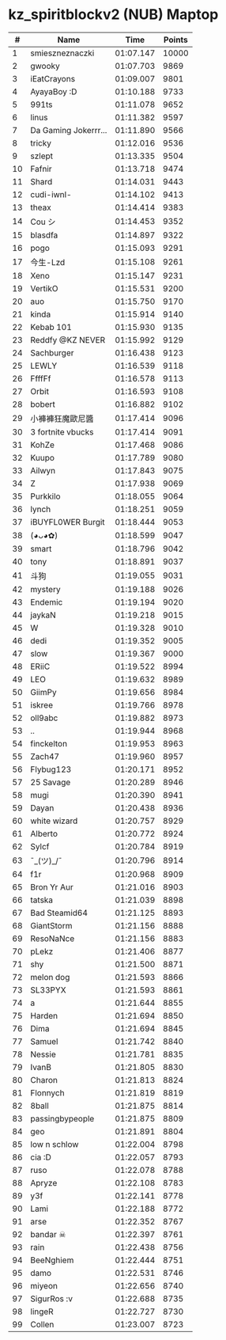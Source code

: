 # kz_spiritblockv2 (NUB) Maptop

|  # | Name | Time | Points |
|-------------- | -------------- | -------------- | -------------- | 
| 1 | smieszneznaczki | 01:07.147 | 10000 | 
| 2 | gwooky | 01:07.703 | 9869 | 
| 3 | iEatCrayons | 01:09.007 | 9801 | 
| 4 | AyayaBoy :D | 01:10.188 | 9733 | 
| 5 | 991ts | 01:11.078 | 9652 | 
| 6 | linus | 01:11.382 | 9597 | 
| 7 | Da Gaming Jokerrr... | 01:11.890 | 9566 | 
| 8 | tricky | 01:12.016 | 9536 | 
| 9 | szlept | 01:13.335 | 9504 | 
| 10 | Fafnir | 01:13.718 | 9474 | 
| 11 | Shard | 01:14.031 | 9443 | 
| 12 | cudi-iwnl- | 01:14.102 | 9413 | 
| 13 | theax | 01:14.414 | 9383 | 
| 14 | Cou シ | 01:14.453 | 9352 | 
| 15 | blasdfa | 01:14.897 | 9322 | 
| 16 | pogo | 01:15.093 | 9291 | 
| 17 | 今生-Lzd | 01:15.108 | 9261 | 
| 18 | Xeno | 01:15.147 | 9231 | 
| 19 | VertikO | 01:15.531 | 9200 | 
| 20 | auo | 01:15.750 | 9170 | 
| 21 | kinda | 01:15.914 | 9140 | 
| 22 | Kebab 101 | 01:15.930 | 9135 | 
| 23 | Reddfy @KZ NEVER | 01:15.992 | 9129 | 
| 24 | Sachburger | 01:16.438 | 9123 | 
| 25 | LEWLY | 01:16.539 | 9118 | 
| 26 | FfffFf | 01:16.578 | 9113 | 
| 27 | Orbit | 01:16.593 | 9108 | 
| 28 | bobert | 01:16.882 | 9102 | 
| 29 | 小褲褲狂魔歐尼醬 | 01:17.414 | 9096 | 
| 30 | 3 fortnite vbucks | 01:17.414 | 9091 | 
| 31 | KohZe | 01:17.468 | 9086 | 
| 32 | Kuupo | 01:17.789 | 9080 | 
| 33 | Ailwyn | 01:17.843 | 9075 | 
| 34 | Z | 01:17.938 | 9069 | 
| 35 | Purkkilo | 01:18.055 | 9064 | 
| 36 | lynch | 01:18.251 | 9059 | 
| 37 | iBUYFL0WER Burgit | 01:18.444 | 9053 | 
| 38 | (◕ᴗ◕✿) | 01:18.599 | 9047 | 
| 39 | smart | 01:18.796 | 9042 | 
| 40 | tony | 01:18.891 | 9037 | 
| 41 | 斗狗 | 01:19.055 | 9031 | 
| 42 | mystery | 01:19.188 | 9026 | 
| 43 | Endemic | 01:19.194 | 9020 | 
| 44 | jaykaN | 01:19.218 | 9015 | 
| 45 | W | 01:19.328 | 9010 | 
| 46 | dedi | 01:19.352 | 9005 | 
| 47 | slow | 01:19.367 | 9000 | 
| 48 | ERiiC | 01:19.522 | 8994 | 
| 49 | LEO | 01:19.632 | 8989 | 
| 50 | GiimPy | 01:19.656 | 8984 | 
| 51 | iskree | 01:19.766 | 8978 | 
| 52 | oll9abc | 01:19.882 | 8973 | 
| 53 | .. | 01:19.944 | 8968 | 
| 54 | finckelton | 01:19.953 | 8963 | 
| 55 | Zach47 | 01:19.960 | 8957 | 
| 56 | Flybug123 | 01:20.171 | 8952 | 
| 57 | 25 Savage | 01:20.289 | 8946 | 
| 58 | mugi | 01:20.390 | 8941 | 
| 59 | Dayan | 01:20.438 | 8936 | 
| 60 | white wizard | 01:20.757 | 8929 | 
| 61 | Alberto | 01:20.772 | 8924 | 
| 62 | Sylcf | 01:20.784 | 8919 | 
| 63 | ¯\_(ツ)_/¯ | 01:20.796 | 8914 | 
| 64 | f1r | 01:20.968 | 8909 | 
| 65 | Bron Yr Aur | 01:21.016 | 8903 | 
| 66 | tatska | 01:21.039 | 8898 | 
| 67 | Bad Steamid64 | 01:21.125 | 8893 | 
| 68 | GiantStorm | 01:21.156 | 8888 | 
| 69 | ResoNaNce | 01:21.156 | 8883 | 
| 70 | pLekz | 01:21.406 | 8877 | 
| 71 | shy | 01:21.500 | 8871 | 
| 72 | melon dog | 01:21.593 | 8866 | 
| 73 | SL33PYX | 01:21.593 | 8861 | 
| 74 | a | 01:21.644 | 8855 | 
| 75 | Harden | 01:21.694 | 8850 | 
| 76 | Dima | 01:21.694 | 8845 | 
| 77 | Samuel | 01:21.742 | 8840 | 
| 78 | Nessie | 01:21.781 | 8835 | 
| 79 | IvanB | 01:21.805 | 8830 | 
| 80 | Charon | 01:21.813 | 8824 | 
| 81 | Flonnych | 01:21.819 | 8819 | 
| 82 | 8ball | 01:21.875 | 8814 | 
| 83 | passingbypeople | 01:21.875 | 8809 | 
| 84 | geo | 01:21.891 | 8804 | 
| 85 | low n schlow | 01:22.004 | 8798 | 
| 86 | cia :D | 01:22.057 | 8793 | 
| 87 | ruso | 01:22.078 | 8788 | 
| 88 | Apryze | 01:22.108 | 8783 | 
| 89 | y3f | 01:22.141 | 8778 | 
| 90 | Lami | 01:22.188 | 8772 | 
| 91 | arse | 01:22.352 | 8767 | 
| 92 | bandar ☠ | 01:22.397 | 8761 | 
| 93 | rain | 01:22.438 | 8756 | 
| 94 | BeeNghiem | 01:22.444 | 8751 | 
| 95 | damo | 01:22.531 | 8746 | 
| 96 | miyeon | 01:22.656 | 8740 | 
| 97 | SigurRos :v | 01:22.688 | 8735 | 
| 98 | lingeR | 01:22.727 | 8730 | 
| 99 | Collen | 01:23.007 | 8723 | 


